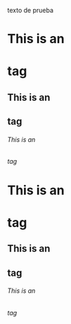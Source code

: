 texto de prueba
# This is an <h1> tag
## This is an <h2> tag
###### This is an <h6> tag
# This is an <h1> tag
## This is an <h2> tag
###### This is an <h6> tag
